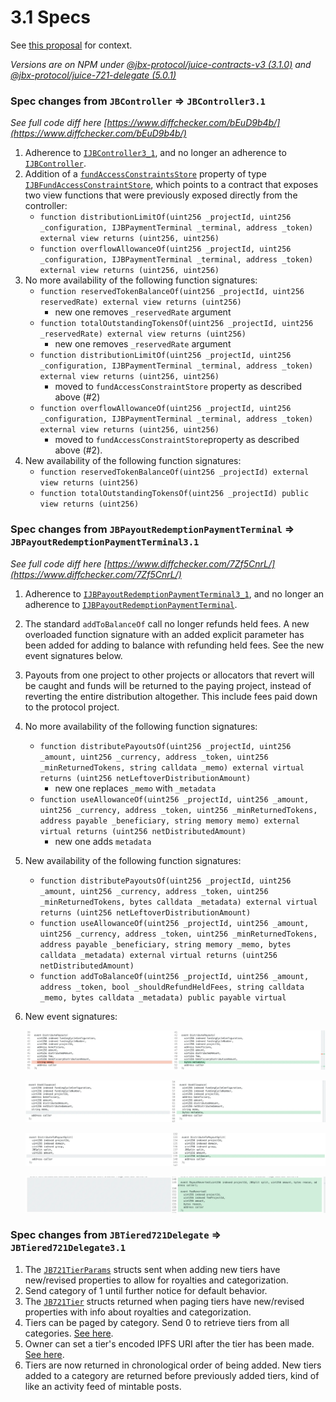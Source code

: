 # 3.1 Specs

See [this proposal](https://juicetool.xyz/snapshot/jbdao.eth/proposal/0xb7b3ccd64f9b27ed001e7d086b11ae1dc78c56bd525840636a1a79d62ba14ccc) for context.

*Versions are on NPM under [@jbx-protocol/juice-contracts-v3 (3.1.0)](https://www.npmjs.com/package/@jbx-protocol/juice-contracts-v3) and [@jbx-protocol/juice-721-delegate (5.0.1)](https://www.npmjs.com/package/@jbx-protocol/juice-721-delegate)*

### Spec changes from `JBController` ⇒ `JBController3.1`

*See full code diff here [https://www.diffchecker.com/bEuD9b4b/](https://www.diffchecker.com/bEuD9b4b/)*

1. Adherence to [`IJBController3_1`](https://github.com/jbx-protocol/juice-contracts-v3/blob/main/contracts/interfaces/IJBController3_1.sol), and no longer an adherence to [`IJBController`](https://github.com/jbx-protocol/juice-contracts-v3/blob/main/contracts/interfaces/IJBController.sol).
2. Addition of a [`fundAccessConstraintsStore`](https://github.com/jbx-protocol/juice-contracts-v3/blob/f22a70fc2210ef252f76ccace711830ddb21356f/contracts/JBController3_1.sol#L128) property of type [`IJBFundAccessConstraintStore`](https://github.com/jbx-protocol/juice-contracts-v3/blob/main/contracts/interfaces/IJBFundAccessConstraintsStore.sol), which points to a contract that exposes two view functions that were previously exposed directly from the controller:
	- `function distributionLimitOf(uint256 _projectId, uint256 _configuration, IJBPaymentTerminal _terminal, address _token) external view returns (uint256, uint256)`
	- `function overflowAllowanceOf(uint256 _projectId, uint256 _configuration, IJBPaymentTerminal _terminal, address _token) external view returns (uint256, uint256)`
3. No more availability of the following function signatures:
    - `function reservedTokenBalanceOf(uint256 _projectId, uint256 reservedRate) external view returns (uint256)`
	    - new one removes `_reservedRate` argument
    - `function totalOutstandingTokensOf(uint256 _projectId, uint256 _reservedRate) external view returns (uint256)`
        - new one removes `_reservedRate` argument
    - `function distributionLimitOf(uint256 _projectId, uint256 _configuration, IJBPaymentTerminal _terminal, address _token) external view returns (uint256, uint256)`
	    - moved to `fundAccessConstraintStore` property as described above (#2)
    - `function overflowAllowanceOf(uint256 _projectId, uint256 _configuration, IJBPaymentTerminal _terminal, address _token) external view returns (uint256, uint256)`
	    - moved to `fundAccessConstraintStore`property as described above (#2).
4. New availability of the following function signatures:
	- `function reservedTokenBalanceOf(uint256 _projectId) external view returns (uint256)`
	- `function totalOutstandingTokensOf(uint256 _projectId) public view returns (uint256)`
    

### Spec changes from `JBPayoutRedemptionPaymentTerminal` ⇒ `JBPayoutRedemptionPaymentTerminal3.1`

*See full code diff here [https://www.diffchecker.com/7Zf5CnrL/](https://www.diffchecker.com/7Zf5CnrL/)*

1. Adherence to [`IJBPayoutRedemptionPaymentTerminal3_1`](https://github.com/jbx-protocol/juice-contracts-v3/blob/main/contracts/interfaces/IJBPayoutRedemptionPaymentTerminal3_1.sol), and no longer an adherence to [`IJBPayoutRedemptionPaymentTerminal`](https://github.com/jbx-protocol/juice-contracts-v3/blob/main/contracts/interfaces/IJBPayoutRedemptionPaymentTerminal.sol).
2. The standard `addToBalanceOf` call no longer refunds held fees. A new overloaded function signature with an added explicit parameter has been added for adding to balance with refunding held fees. See the new event signatures below.
3. Payouts from one project to other projects or allocators that revert will be caught and funds will be returned to the paying project, instead of reverting the entire distribution altogether. This include fees paid down to the protocol project.
4. No more availability of the following function signatures:
    - `function distributePayoutsOf(uint256 _projectId, uint256 _amount, uint256 _currency, address _token, uint256 _minReturnedTokens, string calldata _memo) external virtual returns (uint256 netLeftoverDistributionAmount)` 
        - new one replaces `_memo` with `_metadata`
    - `function useAllowanceOf(uint256 _projectId, uint256 _amount, uint256 _currency, address _token, uint256 _minReturnedTokens, address payable _beneficiary, string memory memo) external virtual returns (uint256 netDistributedAmount)` 
        - new one adds `metadata`
5. New availability of the following function signatures:
    - `function distributePayoutsOf(uint256 _projectId, uint256 _amount, uint256 _currency, address _token, uint256 _minReturnedTokens, bytes calldata _metadata) external virtual returns (uint256 netLeftoverDistributionAmount)`
    - `function useAllowanceOf(uint256 _projectId, uint256 _amount, uint256 _currency, address _token, uint256 _minReturnedTokens, address payable _beneficiary, string memory _memo, bytes calldata _metadata) external virtual returns (uint256 netDistributedAmount)`
    - `function addToBalanceOf(uint256 _projectId, uint256 _amount, address _token, bool _shouldRefundHeldFees, string calldata _memo, bytes calldata _metadata) public payable virtual`
6. New event signatures:
    
    ![](Untitled.webp)
    
    ![](Untitled-1.webp)
    
    ![](Untitled-2.webp)
    
    ![](Untitled-3.webp)
    

### Spec changes from `JBTiered721Delegate` ⇒ `JBTiered721Delegate3.1`

1. The [`JB721TierParams`](https://github.com/jbx-protocol/juice-721-delegate/blob/main/contracts/structs/JB721TierParams.sol) structs sent when adding new tiers have new/revised properties to allow for royalties and categorization.
2. Send category of 1 until further notice for default behavior.
3. The [`JB721Tier`](https://github.com/jbx-protocol/juice-721-delegate/blob/main/contracts/structs/JB721Tier.sol) structs returned when paging tiers have new/revised properties with info about royalties and categorization.
4. Tiers can be paged by category. Send 0 to retrieve tiers from all categories. [See here](https://github.com/jbx-protocol/juice-721-delegate/blob/c8f2c39f3e251ce2bdde32d73b980516fec33f19/contracts/JBTiered721DelegateStore.sol#L265).
5. Owner can set a tier's encoded IPFS URI after the tier has been made. [See here](https://github.com/jbx-protocol/juice-721-delegate/blob/c8f2c39f3e251ce2bdde32d73b980516fec33f19/contracts/JBTiered721Delegate.sol#L493).
6. Tiers are now returned in chronological order of being added. New tiers added to a category are returned before previously added tiers, kind of like an activity feed of mintable posts.
